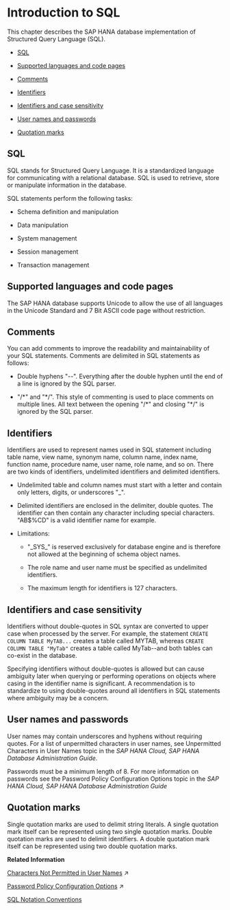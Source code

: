 <!-- loio209f5020751910148fd8fe88aa4d79d9 -->

# Introduction to SQL

This chapter describes the SAP HANA database implementation of Structured Query Language \(SQL\).



-    [SQL](introduction-to-sql-209f502.md#loio209f5020751910148fd8fe88aa4d79d9___bsql_introduction_1sql_introduction_sql) 

-    [Supported languages and code pages](introduction-to-sql-209f502.md#loio209f5020751910148fd8fe88aa4d79d9___bsql_introduction_1sql_introduction_supported_languages_and_code_pages) 

-    [Comments](introduction-to-sql-209f502.md#loio209f5020751910148fd8fe88aa4d79d9___bsql_introduction_1sql_introduction_comment) 

-    [Identifiers](introduction-to-sql-209f502.md#loio209f5020751910148fd8fe88aa4d79d9___bsql_introduction_1sql_introduction_identifiers) 

-   [Identifiers and case sensitivity](introduction-to-sql-209f502.md#loio209f5020751910148fd8fe88aa4d79d9__identifiers_case)

-   [User names and passwords](introduction-to-sql-209f502.md#loio209f5020751910148fd8fe88aa4d79d9__usernames_and_passwords)

-   [Quotation marks](introduction-to-sql-209f502.md#loio209f5020751910148fd8fe88aa4d79d9___bsql_introduction_1sql_introduction_quotation_marks)




<a name="loio209f5020751910148fd8fe88aa4d79d9___bsql_introduction_1sql_introduction_sql"/>

## SQL

SQL stands for Structured Query Language. It is a standardized language for communicating with a relational database. SQL is used to retrieve, store or manipulate information in the database.

SQL statements perform the following tasks:

-   Schema definition and manipulation

-   Data manipulation

-   System management

-   Session management

-   Transaction management




<a name="loio209f5020751910148fd8fe88aa4d79d9___bsql_introduction_1sql_introduction_supported_languages_and_code_pages"/>

## Supported languages and code pages

The SAP HANA database supports Unicode to allow the use of all languages in the Unicode Standard and 7 Bit ASCII code page without restriction.



<a name="loio209f5020751910148fd8fe88aa4d79d9___bsql_introduction_1sql_introduction_comment"/>

## Comments

You can add comments to improve the readability and maintainability of your SQL statements. Comments are delimited in SQL statements as follows:

-   Double hyphens "--". Everything after the double hyphen until the end of a line is ignored by the SQL parser.

-   "/\*" and "\*/". This style of commenting is used to place comments on multiple lines. All text between the opening "/\*" and closing "\*/" is ignored by the SQL parser.




<a name="loio209f5020751910148fd8fe88aa4d79d9___bsql_introduction_1sql_introduction_identifiers"/>

## Identifiers

Identifiers are used to represent names used in SQL statement including table name, view name, synonym name, column name, index name, function name, procedure name, user name, role name, and so on. There are two kinds of identifiers, undelimited identifiers and delimited identifiers.

-   Undelimited table and column names must start with a letter and contain only letters, digits, or underscores "\_".

-   Delimited identifiers are enclosed in the delimiter, double quotes. The identifier can then contain any character including special characters. "AB$%CD" is a valid identifier name for example.

-   Limitations:

    -   "\_SYS\_" is reserved exclusively for database engine and is therefore not allowed at the beginning of schema object names.

    -   The role name and user name must be specified as undelimited identifiers.

    -   The maximum length for identifiers is 127 characters.





<a name="loio209f5020751910148fd8fe88aa4d79d9__identifiers_case"/>

## Identifiers and case sensitivity

Identifiers without double-quotes in SQL syntax are converted to upper case when processed by the server. For example, the statement `CREATE COLUMN TABLE MyTAB...` creates a table called MYTAB, whereas `CREATE COLUMN TABLE "MyTab"` creates a table called MyTab--and both tables can co-exist in the database.

Specifying identifiers without double-quotes is allowed but can cause ambiguity later when querying or performing operations on objects where casing in the identifier name is significant. A recommendation is to standardize to using double-quotes around all identifiers in SQL statements where ambiguity may be a concern.



<a name="loio209f5020751910148fd8fe88aa4d79d9__usernames_and_passwords"/>

## User names and passwords

User names may contain underscores and hyphens without requiring quotes. For a list of unpermitted characters in user names, see Unpermitted Characters in User Names topic in the *SAP HANA Cloud, SAP HANA Database Administration Guide*.

Passwords must be a minimum length of 8. For more information on passwords see the Password Policy Configuration Options topic in the *SAP HANA Cloud, SAP HANA Database Administration Guide*



<a name="loio209f5020751910148fd8fe88aa4d79d9___bsql_introduction_1sql_introduction_quotation_marks"/>

## Quotation marks

Single quotation marks are used to delimit string literals. A single quotation mark itself can be represented using two single quotation marks. Double quotation marks are used to delimit identifiers. A double quotation mark itself can be represented using two double quotation marks.

**Related Information**  


[Characters Not Permitted in User Names](https://help.sap.com/viewer/c82f8d6a84c147f8b78bf6416dae7290/2023_2_QRC/en-US/55d3b5a01166494582cc12f70ccfa17f.html "User names can contain any Compatibility Encoding Scheme for UTF-16: 8-Bit (CESU-8) characters except for a small subset.") :arrow_upper_right:

[Password Policy Configuration Options](https://help.sap.com/viewer/c82f8d6a84c147f8b78bf6416dae7290/2023_2_QRC/en-US/61662e3032ad4f8dbdb5063a21a7d706.html "The password policy of the database is defined by parameters in the password policy section of the indexserver.ini configuration file. The initial password policy of a user group is a copy of the database password policy.") :arrow_upper_right:

[SQL Notation Conventions](sql-notation-conventions-209e0cd.md "SQL syntax notation conventions used in this guide.")

